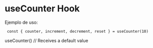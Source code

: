 # useCounter Hook

Ejemplo de uso:
```
 const { counter, increment, decrement, reset } = useCounter(10)
```
useCounter() // Receives a default value